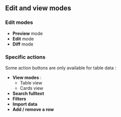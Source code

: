 
## Edit and view modes

### Edit modes

- **Preview** mode
- **Edit** mode
- **Diff** mode

### Specific actions

Some action buttons are only available for table data :

- **View modes** :
  - Table view
  - Cards view
- **Search fulltext**
- **Filters**
- **Import data**
- **Add / remove a row**
